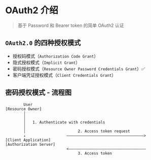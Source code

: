 # OAuth2 介绍

> 基于 Password 和 Bearer token 的简单 OAuth2 认证


## `OAuth2.0` 的四种授权模式

- 授权码模式（`Authorization Code Grant`）
- 隐式授权模式（`Implicit Grant`）
- 密码授权模式（`Resource Owner Password Credentials Grant`）✅
- 客户端凭证授权模式（`Client Credentials Grant`）


## 密码授权模式 - 流程图

```text
        User
[Resource Owner]
        │
        │
        │   1. Authenticate with credentials
        │
        │                       2. Access token request
        ↓                  ——————————————————————————————————>
[Client Application]                                               [Authorization Server]
                           <——————————————————————————————————
                                3. Access token
```
